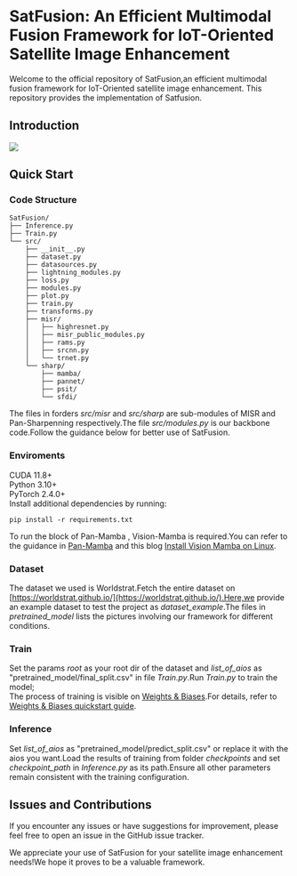 # SatFusion: An Efficient Multimodal Fusion Framework for IoT-Oriented Satellite Image Enhancement
Welcome to the official repository of SatFusion,an efficient multimodal fusion framework for IoT-Oriented satellite image enhancement. This repository provides the implementation of Satfusion.
## Introduction
![](https://cdn.luogu.com.cn/upload/image_hosting/zltsbcxa.png)
## Quick Start
### Code Structure
```
SatFusion/
├── Inference.py
├── Train.py
└── src/
    ├── __init__.py
    ├── dataset.py
    ├── datasources.py
    ├── lightning_modules.py
    ├── loss.py
    ├── modules.py
    ├── plot.py
    ├── train.py
    ├── transforms.py
    ├── misr/
    │   ├── highresnet.py
    │   ├── misr_public_modules.py
    │   ├── rams.py
    │   ├── srcnn.py
    │   └── trnet.py
    └── sharp/
        ├── mamba/
        ├── pannet/
        ├── psit/
        └── sfdi/
```
The files in forders *src/misr* and *src/sharp* are sub-modules of MISR and Pan-Sharpenning respectively.The file *src/modules.py* is our backbone code.Follow the guidance below for better use of SatFusion.
### Enviroments
CUDA 11.8+  
Python 3.10+  
PyTorch 2.4.0+  
Install additional dependencies by running: 
```
pip install -r requirements.txt  
```
To run the block of Pan-Mamba , Vision-Mamba is required.You can refer to the guidance in [Pan-Mamba](https://github.com/alexhe101/pan-mamba) and this blog [Install Vision Mamba on Linux](https://zhuanlan.zhihu.com/p/687359086).
### Dataset
The dataset we used is Worldstrat.Fetch the entire dataset on [https://worldstrat.github.io/](https://worldstrat.github.io/).Here,we provide an example dataset to test the project as *dataset_example*.The files in *pretrained_model* lists the pictures involving our framework for different conditions.
### Train
Set the params *root* as your root dir of the dataset and *list_of_aios* as "pretrained_model/final_split.csv" in file *Train.py*.Run *Train.py* to train the model;    
The process of training is visible on [Weights & Biases](wandb.ai).For details, refer to [Weights & Biases quickstart guide](https://wandb.ai/quickstart?).
### Inference
Set *list_of_aios* as "pretrained_model/predict_split.csv" or replace it with the aios you want.Load the results of training from folder *checkpoints* and set *checkpoint_path* in *Inference.py* as its path.Ensure all other parameters remain consistent with the training configuration.
## Issues and Contributions
If you encounter any issues or have suggestions for improvement, please feel free to open an issue in the GitHub issue tracker.   
  
We appreciate your use of SatFusion for your satellite image enhancement needs!We hope it proves to be a valuable framework.